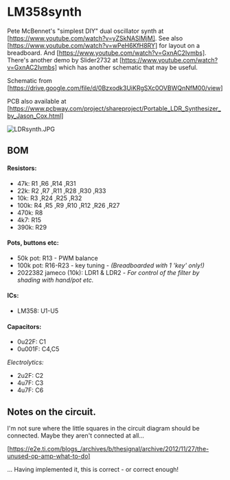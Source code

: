 # LM358synth
Pete McBennet's "simplest DIY"  dual oscillator synth at [https://www.youtube.com/watch?v=yZSkNASlMjM]. See also [https://www.youtube.com/watch?v=wPeH6KfH8RY] for layout on a breadboard. And [https://www.youtube.com/watch?v=GxnAC2Ivmbs]. There's another demo by Slider2732 at [https://www.youtube.com/watch?v=GxnAC2Ivmbs] which has another schematic that may be useful.

Schematic from [https://drive.google.com/file/d/0Bzxodk3UiKRgSXc0OVBWQnNfM00/view]

PCB also available at [https://www.pcbway.com/project/shareproject/Portable_LDR_Synthesizer_by_Jason_Cox.html]

![LDRsynth.JPG](./LDRsynth.JPG)

## BOM
#### Resistors:

- 47k:		R1 ,R6 ,R14 ,R31
- 22k:		R2 ,R7 ,R11 ,R28 ,R30 ,R33
- 10k:		R3 ,R24 ,R25 ,R32
- 100k:	R4 ,R5 ,R9 ,R10 ,R12 ,R26 ,R27
- 470k:  R8
- 4k7:   R15
- 390k:  R29

#### Pots, buttons etc:

- 50k pot: R13 - PWM balance
- 100k pot: R16-R23 - key tuning - *(Breadboarded with 1 'key' only!)*
- 2022382 jameco (10k): LDR1 & LDR2 - *For control of the filter by shading with hand/pot etc.*

#### ICs:

- LM358: U1-U5

#### Capacitors:


- 0u22F:  C1 					
- 0u001F: C4,C5  				

*Electrolytics:*

- 2u2F:  C2
- 4u7F:  C3
- 4u7F:  C6


## Notes on the circuit. 

I'm not sure where the little squares in the circuit diagram should be connected. Maybe they aren't connected at all... 

[https://e2e.ti.com/blogs_/archives/b/thesignal/archive/2012/11/27/the-unused-op-amp-what-to-do]

... Having implemented it, this is correct - or correct enough!
